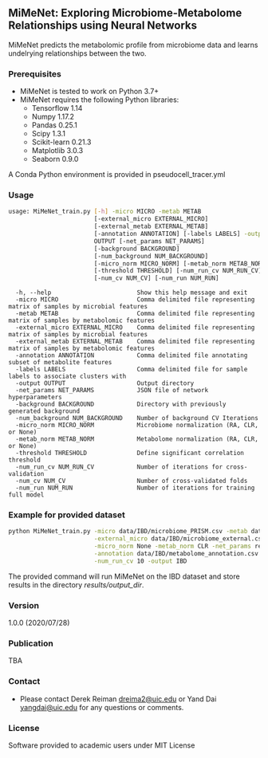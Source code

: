 ## MiMeNet: Exploring Microbiome-Metabolome Relationships using Neural Networks
MiMeNet predicts the metabolomic profile from microbiome data and learns undelrying relationships between the two.

### Prerequisites
* MiMeNet is tested to work on Python 3.7+
* MiMeNet requires the following Python libraries:
  - Tensorflow 1.14
  - Numpy 1.17.2
  - Pandas 0.25.1
  - Scipy 1.3.1
  - Scikit-learn 0.21.3
  - Matplotlib 3.0.3
  - Seaborn 0.9.0

A Conda Python environment is provided in pseudocell_tracer.yml


### Usage

```bash
usage: MiMeNet_train.py [-h] -micro MICRO -metab METAB
                        [-external_micro EXTERNAL_MICRO]
                        [-external_metab EXTERNAL_METAB]
                        [-annotation ANNOTATION] [-labels LABELS] -output
                        OUTPUT [-net_params NET_PARAMS]
                        [-background BACKGROUND]
                        [-num_background NUM_BACKGROUND]
                        [-micro_norm MICRO_NORM] [-metab_norm METAB_NORM]
                        [-threshold THRESHOLD] [-num_run_cv NUM_RUN_CV]
                        [-num_cv NUM_CV] [-num_run NUM_RUN]

```

```
  -h, --help                        Show this help message and exit
  -micro MICRO                      Comma delimited file representing matrix of samples by microbial features
  -metab METAB                      Comma delimited file representing matrix of samples by metabolomic features
  -external_micro EXTERNAL_MICRO    Comma delimited file representing matrix of samples by microbial features
  -external_metab EXTERNAL_METAB    Comma delimited file representing matrix of samples by metabolomic features
  -annotation ANNOTATION            Comma delimited file annotating subset of metabolite features
  -labels LABELS                    Comma delimited file for sample labels to associate clusters with
  -output OUTPUT                    Output directory
  -net_params NET_PARAMS            JSON file of network hyperparameters
  -background BACKGROUND            Directory with previously generated background
  -num_background NUM_BACKGROUND    Number of background CV Iterations
  -micro_norm MICRO_NORM            Microbiome normalization (RA, CLR, or None)
  -metab_norm METAB_NORM            Metabolome normalization (RA, CLR, or None)
  -threshold THRESHOLD              Define significant correlation threshold
  -num_run_cv NUM_RUN_CV            Number of iterations for cross-validation
  -num_cv NUM_CV                    Number of cross-validated folds
  -num_run NUM_RUN                  Number of iterations for training full model
```

### Example for provided dataset

```bash
python MiMeNet_train.py -micro data/IBD/microbiome_PRISM.csv -metab data/IBD/metabolome_PRISM.csv \
                        -external_micro data/IBD/microbiome_external.csv -external_metab data/IBD/metabolome_external.csv \
                        -micro_norm None -metab_norm CLR -net_params results/IBD/network_parameters.txt \
                        -annotation data/IBD/metabolome_annotation.csv -labels data/IBD/diagnosis_PRISM.csv \
                        -num_run_cv 10 -output IBD
```

The provided command will run MiMeNet on the IBD dataset and store results in the directory _results/output_dir_. 


### Version
1.0.0 (2020/07/28)

### Publication
TBA

### Contact
* Please contact Derek Reiman <dreima2@uic.edu> or Yand Dai <yangdai@uic.edu> for any questions or comments.

### License
Software provided to academic users under MIT License
